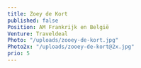 ```yaml
---
title: Zoey de Kort
published: false
Position: AM Frankrijk en België
Venture: Traveldeal
Photo: "/uploads/zooey-de-kort.jpg"
Photo2x: "/uploads/zooey-de-kort@2x.jpg"
prio: 5
---
```



